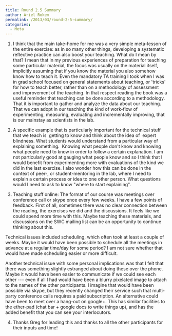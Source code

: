 ```yaml
---
title: Round 2.5 Summary
author: Ariel Rokem
permalink: /2013/03/round-2-5-summary/
categories:
  - Meta
---
```

1. I think that the main take-home for me was a very simple meta-lesson of the entire exercise: as in so many other things, developing a systematic reflective practice can also boost your teaching. What do I mean by that? I mean that in my previous experiences of preparation for teaching some particular material, the focus was usually on the material itself, implicitly assuming that if you know the material you also somehow know how to teach it. Even the mandatory TA training I took when I was in grad school focused on general statements about teaching, or 'tricks' for how to teach better, rather than on a methodology of assessment and improvement of the teaching. In that respect reading the book was a useful reminder that teaching can be done according to a methodology. That it is important to gather and analyze the data about our teaching. That we can adopt in our teaching the kind of work-flow of experimenting, measuring, evaluating and incrementally improving, that is our mainstay as scientists in the lab.

2. A specific example that is particularly important for the technical stuff that we teach is  getting to know and think about the idea of  expert blindness. What students would understand from a particular way of explaining something.  Knowing what people don't know and knowing what people need to know in order to follow a certain explanation. I am not particularly good at gauging what people know and so I think that I would benefit from experimenting more with evaluations of the kind we did in the last exercise. I also wonder how this can be done in the context of peer-, or student-mentoring in the lab, where I need to explain a certain process or idea to one other person. What questions would I need to ask to know "where to start explaining".

3. Teaching stuff online: The format of our course was meetings over conference call or skype once every few weeks. I have a few points of feedback. First of all, sometimes there was no clear connection between the reading, the exercises we did and the discussions. It feels like we could spend more time with this. Maybe teaching these materials, and discussions on the SWC mailing list can be an opportunity to continue thinking about this.

Technical issues included scheduling, which often took at least a couple of weeks. Maybe it would have been possible to schedule all the meetings in advance at a regular time/day for some period? I am not sure whether that would have made scheduling easier or more difficult.

Another technical issue with some personal implications was that I felt that there was something slightly estranged about doing these over the phone. Maybe it would have been easier to communicate if we could see each other --- even if all I had would have been a blurry pixelated image to attach to the names of the other participants. I imagine that would have been possible via skype, but they recently changed their service such that multi-party conference calls requires a paid subscription. An alternative could have been to meet over a hang-out on google+. This has similar facilities to the ether-pad (chat bar + google docs to write things up), and has the added benefit that you can see your interlocutors.

4. Thanks Greg for leading this and thanks to all the other participants for their inputs and time!
